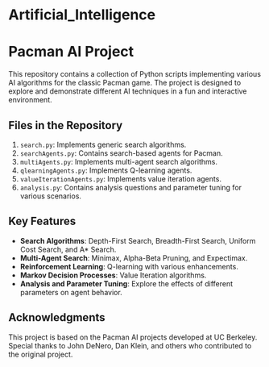 # Artificial_Intelligence

# Pacman AI Project

This repository contains a collection of Python scripts implementing various AI algorithms for the classic Pacman game. The project is designed to explore and demonstrate different AI techniques in a fun and interactive environment.

## Files in the Repository

1. `search.py`: Implements generic search algorithms.
2. `searchAgents.py`: Contains search-based agents for Pacman.
3. `multiAgents.py`: Implements multi-agent search algorithms.
4. `qlearningAgents.py`: Implements Q-learning agents.
5. `valueIterationAgents.py`: Implements value iteration agents.
6. `analysis.py`: Contains analysis questions and parameter tuning for various scenarios.

## Key Features

- **Search Algorithms**: Depth-First Search, Breadth-First Search, Uniform Cost Search, and A* Search.
- **Multi-Agent Search**: Minimax, Alpha-Beta Pruning, and Expectimax.
- **Reinforcement Learning**: Q-learning with various enhancements.
- **Markov Decision Processes**: Value Iteration algorithms.
- **Analysis and Parameter Tuning**: Explore the effects of different parameters on agent behavior.

## Acknowledgments

This project is based on the Pacman AI projects developed at UC Berkeley. Special thanks to John DeNero, Dan Klein, and others who contributed to the original project.
